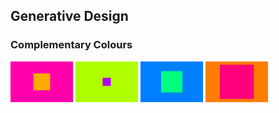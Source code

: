 ## Generative Design

### Complementary Colours
<img src="sample_images/comp_col1.png" alt="alt text" width="100" style="display: inline;">
<img src="sample_images/comp_col2.png" alt="alt text" width="100" style="display: inline;">
<img src="sample_images/comp_col3.png" alt="alt text" width="100" style="display: inline;">
<img src="sample_images/comp_col4.png" alt="alt text" width="100" style="display: inline;">
